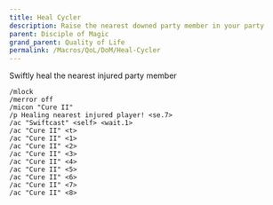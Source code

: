```yaml
---
title: Heal Cycler
description: Raise the nearest downed party member in your party
parent: Disciple of Magic
grand_parent: Quality of Life
permalink: /Macros/QoL/DoM/Heal-Cycler
---
```


Swiftly heal the nearest injured party member


```
/mlock
/merror off
/micon "Cure II"
/p Healing nearest injured player! <se.7>
/ac "Swiftcast" <self> <wait.1>
/ac "Cure II" <t>
/ac "Cure II" <1>
/ac "Cure II" <2>
/ac "Cure II" <3>
/ac "Cure II" <4>
/ac "Cure II" <5>
/ac "Cure II" <6>
/ac "Cure II" <7>
/ac "Cure II" <8>
```